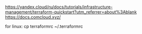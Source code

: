 https://yandex.cloud/ru/docs/tutorials/infrastructure-management/terraform-quickstart?utm_referrer=about%3Ablank
https://docs.comcloud.xyz/

for linux: cp terraformrc ~/.terraformrc